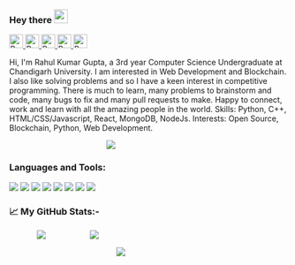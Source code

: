 ### Hey there <img src="https://media.giphy.com/media/hvRJCLFzcasrR4ia7z/giphy.gif" width="25px"/>

<div style="margin: 10px 0px;">
  <a href="https://www.linkedin.com/in/rahul-kumar-gupta-01/">
    <img
      height="25"
      alt="Rahul's LinkedIn"
      src="https://img.shields.io/badge/LinkedIn-0077B5?style=for-the-badge&logo=linkedin&logoColor=white"
    />
  </a>

  <a href="https://www.codechef.com/users/rahulgupta01">
    <img
      height="25"
      alt="Rahul's Codechef"
      src="https://cp-logo.vercel.app/codechef/rahulgupta01?logo=true"
    />
  </a>

  <a href="https://codeforces.com/profile/rahulkumargupta">
    <img
      height="25"
      alt="Rahul's Codeforces"
      src="https://cp-logo.vercel.app/codeforces/rahulkumargupta?logo=true"
    />
  </a>

  <a href="https://leetcode.com/rahulgupta01/">
    <img
      height="25"
      alt="Rahul's LeetCode"
      src="https://cp-logo.vercel.app/leetcode/rahulgupta01?logo=true"
    />
  </a>

  <a href="mailto: rahulslg20@gmail.com">
    <img
      height="25"
      alt="Rahul's Gmail "
      src="https://img.shields.io/badge/Gmail-D14836?style=for-the-badge&logo=gmail&logoColor=whitee"
    />
  </a>
</div>

<p>
  Hi, I'm Rahul Kumar Gupta, a 3rd year Computer Science Undergraduate at
  Chandigarh University. I am interested in Web Development and Blockchain. I
  also like solving problems and so I have a keen interest in competitive
  programming. There is much to learn, many problems to brainstorm and code,
  many bugs to fix and many pull requests to make. Happy to connect, work and
  learn with all the amazing people in the world. Skills: Python, C++,
  HTML/CSS/Javascript, React, MongoDB, NodeJs. Interests: Open Source,
  Blockchain, Python, Web Development.
</p>

<div style="padding: 0px 35%">
  <img src="https://leetcard.jacoblin.cool/rahulgupta01?theme=nord" />
</div>

<h3>Languages and Tools:</h3>

<img
  src="https://img.shields.io/badge/c++-%2300599C.svg?style=for-the-badge&logo=c%2B%2B&ogoColor=white"
/>
<img
  src="https://img.shields.io/badge/Java-ED8B00?style=for-the-badge&logo=java&logoColor=white"
/>
<img
  src="https://img.shields.io/badge/Python-3776AB?style=for-the-badge&logo=python&logoColor=white"
/>
<img
  src="https://img.shields.io/badge/html5-%23E34F26.svg?style=for-the-badge&logo=html5&logoColor=white"
/>
<img
  src="https://img.shields.io/badge/CSS-239120?&style=for-the-badge&logo=css3&logoColor=white"
/>
<img
  src="https://img.shields.io/badge/JavaScript-F7DF1E?style=for-the-badge&logo=javascript&logoColor=black"
/>
<img
  src="https://img.shields.io/badge/git-%23F05033.svg?style=for-the-badge&logo=git&logoColor=white"
/>
<img
  src="https://img.shields.io/badge/Visual_Studio_Code-0078D4?style=for-the-badge&logo=visual%20studio%20code&logoColor=white"
/>
<h3>📈 My GitHub Stats:-</h3>
<div>
  <img
    style="margin: 2px 10%"
    src="https://streak-stats.demolab.com?user=rahullgupta&theme=onedark"
  />
  <img
    style="margin: 2px 5%"
    src="https://github-readme-stats.vercel.app/api?username=rahullgupta&show_icons=true&theme=onedark"
  />
</div>
<img
  style="margin: 10px 38.5%"
  src="https://github-readme-stats.vercel.app/api/top-langs/?username=rahullgupta&layout=compact&theme=onedark"
/>
